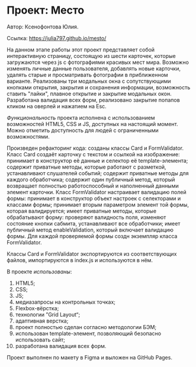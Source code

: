 # Проект: Место

Автор: Ксенофонтова Юлия.

Ссылка: https://julia797.github.io/mesto/

На данном этапе работы этот проект представляет собой интерактивную страницу, состоящую из шести карточек, которые загружаются через js с фотографиями красивых мест мира. Возможно изменять личные данные пользователя, добавлять новые карточки, удалять старые и просматривать фотографии в приближенном варианте. Реализованы три модальных окна с сопутствующими кнопками открытия, закрытия и сохранения информации, возможность ставить "лайки", плавное открытие и закрытие модальных окон. Разработана валидация всех форм, реализовано закрытие попапов кликом на оверлей и нажатием на Esc.

*Функциональность* проекта исполнена с использованием возможностей HTML5, CSS и JS, доступных на настоящий момент. Можно отметить доступность для людей с ограниченными возможностями.

 Произведен рефакторинг кода: созданы классы Card и FormValidator.
  Класс Card создаёт карточку с текстом и ссылкой на изображение:
принимает в конструктор её данные и селектор её template-элемента;
содержит приватные методы, которые работают с разметкой, устанавливают слушателей событий;
содержит приватные методы для каждого обработчика;
содержит один публичный метод, который возвращает полностью работоспособный и наполненный данными элемент карточки.
  Класс FormValidator настраивает валидацию полей формы:
принимает в конструктор объект настроек с селекторами и классами формы;
принимает вторым параметром элемент той формы, которая валидируется;
имеет приватные методы, которые обрабатывают форму: проверяют валидность поля, изменяют состояние кнопки сабмита, устанавливают все обработчики;
имеет публичный метод enableValidation, который включает валидацию формы.
Для каждой проверяемой формы создн экземпляр класса FormValidator.

  Классы Card и FormValidator экспортируются из соответствующих файлов, импортируются в index.js и используются в нём.

В проекте *использованы*:

1. HTML5;
2. CSS;
3. JS;
4. медиазапросы на контрольных точках;
5. Flexbox-вёрстка;
6. технологии ”Grid Layout“;
7. адаптивная верстка;
8. проект полностью сделан согласно методологии БЭМ;
9. использован template-элемент, позволяющий безопасно использовать сайт;
10. разработана валидация всех форм.

 Проект выполнен по макету в Figma и выложен на GitHub Pages.





